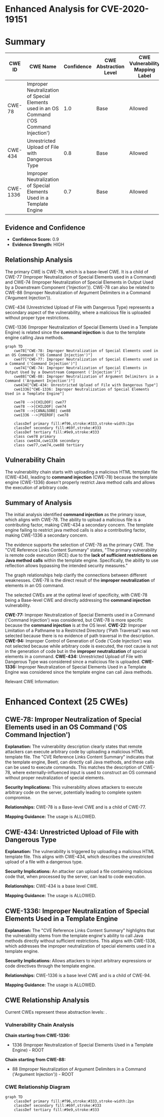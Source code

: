 # Enhanced Analysis for CVE-2020-19151

# Summary

| CWE ID | CWE Name | Confidence | CWE Abstraction Level | CWE Vulnerability Mapping Label | CWE-Vulnerability Mapping Notes |
|---|---|---|---|---|---|
| CWE-78 | Improper Neutralization of Special Elements used in an OS Command ('OS Command Injection') | 1.0 | Base | Allowed | Primary CWE |
| CWE-434 | Unrestricted Upload of File with Dangerous Type | 0.8 | Base | Allowed | Secondary Candidate |
| CWE-1336 | Improper Neutralization of Special Elements Used in a Template Engine | 0.7 | Base | Allowed | Secondary Candidate |

## Evidence and Confidence

*   **Confidence Score:** 0.9
*   **Evidence Strength:** HIGH

## Relationship Analysis

The primary CWE is CWE-78, which is a base-level CWE. It is a child of CWE-77 (Improper Neutralization of Special Elements used in a Command) and CWE-74 (Improper Neutralization of Special Elements in Output Used by a Downstream Component ('Injection')). CWE-78 can also be related to CWE-88 (Improper Neutralization of Argument Delimiters in a Command ('Argument Injection')).

CWE-434 (Unrestricted Upload of File with Dangerous Type) represents a secondary aspect of the vulnerability, where a malicious file is uploaded without proper type restrictions.

CWE-1336 (Improper Neutralization of Special Elements Used in a Template Engine) is related since the **command injection** is due to the template engine calling Java methods.

```mermaid
graph TD
    cwe78["CWE-78: Improper Neutralization of Special Elements used in an OS Command ('OS Command Injection')"]
    cwe77["CWE-77: Improper Neutralization of Special Elements used in a Command ('Command Injection')"]
    cwe74["CWE-74: Improper Neutralization of Special Elements in Output Used by a Downstream Component ('Injection')"]
    cwe88["CWE-88: Improper Neutralization of Argument Delimiters in a Command ('Argument Injection')"]
    cwe434["CWE-434: Unrestricted Upload of File with Dangerous Type"]
    cwe1336["CWE-1336: Improper Neutralization of Special Elements Used in a Template Engine"]

    cwe78 -->|CHILDOF| cwe77
    cwe78 -->|CHILDOF| cwe74
    cwe78 -->|CANALSOBE| cwe88
    cwe1336 -->|PEEROF| cwe78

    classDef primary fill:#f96,stroke:#333,stroke-width:2px
    classDef secondary fill:#69f,stroke:#333
    classDef tertiary fill:#9e9,stroke:#333
    class cwe78 primary
    class cwe434,cwe1336 secondary
    class cwe77,cwe74,cwe88 tertiary
```

## Vulnerability Chain

The vulnerability chain starts with uploading a malicious HTML template file (CWE-434), leading to **command injection** (CWE-78) because the template engine (CWE-1336) doesn't properly restrict Java method calls and allows the execution of arbitrary code.

## Summary of Analysis

The initial analysis identified **command injection** as the primary issue, which aligns with CWE-78. The ability to upload a malicious file is a contributing factor, making CWE-434 a secondary concern. The template engine failing to restrict java method calls is also a contributing factor, making CWE-1336 a secondary concern.

The evidence supports the selection of CWE-78 as the primary CWE. The "CVE Reference Links Content Summary" states, "The primary vulnerability is remote code execution (RCE) due to the **lack of sufficient restrictions on Java method calls** within the template engine. Specifically, the ability to use reflection allows bypassing the intended security measures."

The graph relationships help clarify the connections between different weaknesses. CWE-78 is the direct result of the **improper neutralization** of elements in an OS command.

The selected CWEs are at the optimal level of specificity, with CWE-78 being a Base-level CWE and directly addressing the **command injection** vulnerability.

**CWE-77:** Improper Neutralization of Special Elements used in a Command ('Command Injection') was considered, but CWE-78 is more specific because the **command injection** is at the OS level.
**CWE-22:** Improper Limitation of a Pathname to a Restricted Directory ('Path Traversal') was not selected because there is no evidence of path traversal in the description.
**CWE-94:** Improper Control of Generation of Code ('Code Injection') was not selected because while arbitrary code is executed, the root cause is not in the generation of code but in the **improper neutralization** of special elements in a command.
**CWE-434:** Unrestricted Upload of File with Dangerous Type was considered since a malicious file is uploaded.
**CWE-1336:** Improper Neutralization of Special Elements Used in a Template Engine was considered since the template engine can call Java methods.

Relevant CWE Information:

# Enhanced Context (25 CWEs)

## CWE-78: Improper Neutralization of Special Elements used in an OS Command ('OS Command Injection')

**Explanation:** The vulnerability description clearly states that remote attackers can execute arbitrary code by uploading a malicious HTML template file. The "CVE Reference Links Content Summary" indicates that the template engine, Beetl, can directly call Java methods, and these calls can be used to execute commands. This matches the description of CWE-78, where externally-influenced input is used to construct an OS command without proper neutralization of special elements.

**Security Implications:** This vulnerability allows attackers to execute arbitrary code on the server, potentially leading to complete system compromise.

**Relationships:** CWE-78 is a Base-level CWE and is a child of CWE-77.

**Mapping Guidance:** The usage is ALLOWED.

## CWE-434: Unrestricted Upload of File with Dangerous Type

**Explanation:** The vulnerability is triggered by uploading a malicious HTML template file. This aligns with CWE-434, which describes the unrestricted upload of a file with a dangerous type.

**Security Implications:** An attacker can upload a file containing malicious code that, when processed by the server, can lead to code execution.

**Relationships:** CWE-434 is a base level CWE.

**Mapping Guidance:** The usage is ALLOWED.

## CWE-1336: Improper Neutralization of Special Elements Used in a Template Engine

**Explanation:** The "CVE Reference Links Content Summary" highlights that the vulnerability stems from the template engine's ability to call Java methods directly without sufficient restrictions. This aligns with CWE-1336, which addresses the improper neutralization of special elements used in a template engine.

**Security Implications:** Allows attackers to inject arbitrary expressions or code directives through the template engine.

**Relationships:** CWE-1336 is a base level CWE and is a child of CWE-94.

**Mapping Guidance:** The usage is ALLOWED.


## CWE Relationship Analysis

Current CWEs represent these abstraction levels: .


### Vulnerability Chain Analysis

**Chain starting from CWE-1336:**
- 1336 (Improper Neutralization of Special Elements Used in a Template Engine) - ROOT


**Chain starting from CWE-88:**
- 88 (Improper Neutralization of Argument Delimiters in a Command ('Argument Injection')) - ROOT



### CWE Relationship Diagram

```mermaid
graph TD
    classDef primary fill:#f96,stroke:#333,stroke-width:2px
    classDef secondary fill:#69f,stroke:#333
    classDef tertiary fill:#9e9,stroke:#333
```